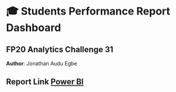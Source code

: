# 🎓 Students Performance Report Dashboard

## FP20 Analytics Challenge 31
**Author**: Jonathan Audu Egbe

## Report Link [Power BI](https://bit.ly/HealthCareReport) 

